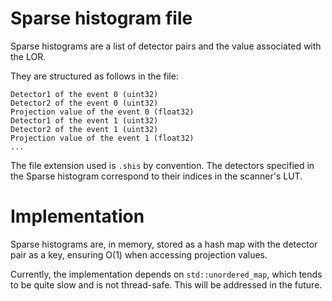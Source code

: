 # Sparse histogram file

Sparse histograms are a list of detector pairs and the value associated with the
LOR.

They are structured as follows in the file:

```
Detector1 of the event 0 (uint32)
Detector2 of the event 0 (uint32)
Projection value of the event 0 (float32)
Detector1 of the event 1 (uint32)
Detector2 of the event 1 (uint32)
Projection value of the event 1 (float32)
...
```

The file extension used is `.shis` by convention.
The detectors specified in the Sparse histogram correspond to their indices in
the
scanner's LUT.

# Implementation

Sparse histograms are, in memory, stored as a hash map with the detector pair as
a key, ensuring O(1) when accessing projection values.

Currently, the implementation depends on `std::unordered_map`, which tends to be
quite slow and is not thread-safe. This will be addressed in the future.
